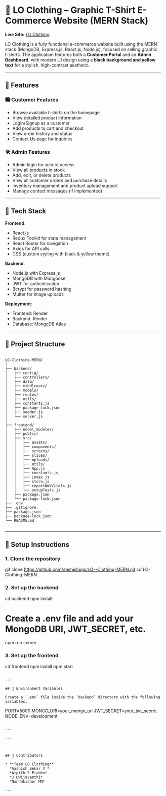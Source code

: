 
# 👕 LO Clothing – Graphic T-Shirt E-Commerce Website (MERN Stack)

**Live Site:** [LO Clothing](https://lo-clothing-mern.onrender.com/)

LO Clothing is a fully functional e-commerce website built using the MERN stack (MongoDB, Express.js, React.js, Node.js), focused on selling graphic t-shirts. The application features both a **Customer Portal** and an **Admin Dashboard**, with modern UI design using a **black background and yellow text** for a stylish, high-contrast aesthetic.

---

## 🚀 Features

### 🛍 Customer Features
- Browse available t-shirts on the homepage
- View detailed product information
- Login/Signup as a customer
- Add products to cart and checkout
- View order history and status
- Contact Us page for inquiries

### 🛠 Admin Features
- Admin login for secure access
- View all products in stock
- Add, edit, or delete products
- View all customer orders and purchase details
- Inventory management and product upload support
- Manage contact messages (if implemented)

---

## 🧱 Tech Stack

**Frontend**:
- React.js
- Redux Toolkit for state management
- React Router for navigation
- Axios for API calls
- CSS (custom styling with black & yellow theme)

**Backend**:
- Node.js with Express.js
- MongoDB with Mongoose
- JWT for authentication
- Bcrypt for password hashing
- Multer for image uploads

**Deployment**:
- Frontend: Render
- Backend: Render
- Database: MongoDB Atlas

---

## 📁 Project Structure

```

LO-Clothing-MERN/
│
├── backend/
│   ├── config/
│   ├── controllers/
│   ├── data/
│   ├── middleware/
│   ├── models/
│   ├── routes/
│   ├── utils/
│   ├── constants.js
│   ├── package-lock.json
│   ├── seeder.js
│   └── server.js
│
├── frontend/
│   ├── node\_modules/
│   ├── public/
│   ├── src/
│   │   ├── assets/
│   │   ├── components/
│   │   ├── screens/
│   │   ├── slices/
│   │   ├── uploads/
│   │   ├── utils/
│   │   ├── App.js
│   │   ├── constants.js
│   │   ├── index.js
│   │   ├── store.js
│   │   ├── reportWebVitals.js
│   │   └── setupTests.js
│   ├── package.json
│   └── package-lock.json
├── .env
├── .gitignore
├── package.json
├── package-lock.json
└── README.md


````

---

## 🔧 Setup Instructions

### 1. Clone the repository


git clone https://github.com/aashishops/LO--Clothing-MERN.git
cd LO-Clothing-MERN


### 2. Set up the backend


cd backend
npm install
# Create a .env file and add your MongoDB URI, JWT_SECRET, etc.
npm run server


### 3. Set up the frontend

cd frontend
npm install
npm start
```

---

## 🔐 Environment Variables

Create a `.env` file inside the `backend` directory with the following variables:

```
PORT=5000
MONGO_URI=your_mongo_uri
JWT_SECRET=your_jwt_secret
NODE_ENV=development
```

---

---



## 🤝 Contributors

* **Team LO Clothing**
  *Aashish Sekar V *
  *Arpith S Prabhu*
  *J Dwijavanthi*
  *Nandakishor MN*

---

